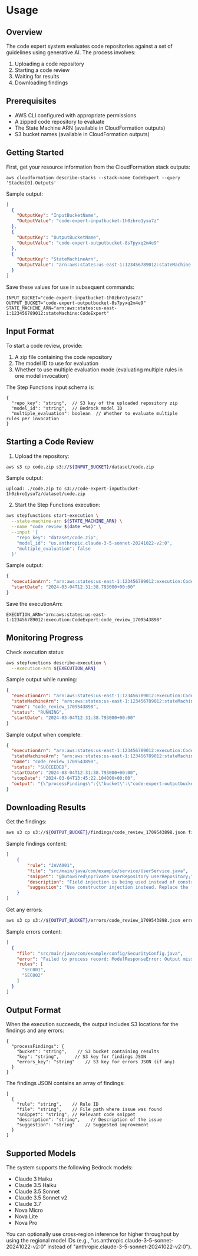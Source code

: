 # Usage

## Overview

The code expert system evaluates code repositories against a set of guidelines using generative AI. The process
involves:

1. Uploading a code repository
2. Starting a code review
3. Waiting for results
4. Downloading findings

## Prerequisites

- AWS CLI configured with appropriate permissions
- A zipped code repository to evaluate
- The State Machine ARN (available in CloudFormation outputs)
- S3 bucket names (available in CloudFormation outputs)

## Getting Started

First, get your resource information from the CloudFormation stack outputs:

```shell
aws cloudformation describe-stacks --stack-name CodeExpert --query 'Stacks[0].Outputs'
```

Sample output:

```json
[
  {
    "OutputKey": "InputBucketName",
    "OutputValue": "code-expert-inputbucket-1h0zbro1ysu7z"
  },
  {
    "OutputKey": "OutputBucketName",
    "OutputValue": "code-expert-outputbucket-8s7pyxq2m4e9"
  },
  {
    "OutputKey": "StateMachineArn",
    "OutputValue": "arn:aws:states:us-east-1:123456789012:stateMachine:CodeExpert"
  }
]
```

Save these values for use in subsequent commands:

```shell
INPUT_BUCKET="code-expert-inputbucket-1h0zbro1ysu7z"
OUTPUT_BUCKET="code-expert-outputbucket-8s7pyxq2m4e9"
STATE_MACHINE_ARN="arn:aws:states:us-east-1:123456789012:stateMachine:CodeExpert"
```

## Input Format

To start a code review, provide:

1. A zip file containing the code repository
2. The model ID to use for evaluation
3. Whether to use multiple evaluation mode (evaluating multiple rules in one model invocation)

The Step Functions input schema is:

```
{
  "repo_key": "string",  // S3 key of the uploaded repository zip
  "model_id": "string",  // Bedrock model ID
  "multiple_evaluation": boolean  // Whether to evaluate multiple rules per invocation
}
```

## Starting a Code Review

1. Upload the repository:

```bash
aws s3 cp code.zip s3://${INPUT_BUCKET}/dataset/code.zip
```

Sample output:

```shell
upload: ./code.zip to s3://code-expert-inputbucket-1h0zbro1ysu7z/dataset/code.zip
```

2. Start the Step Functions execution:

```bash
aws stepfunctions start-execution \
  --state-machine-arn ${STATE_MACHINE_ARN} \
  --name "code_review_$(date +%s)" \
  --input '{
    "repo_key": "dataset/code.zip",
    "model_id": "us.anthropic.claude-3-5-sonnet-20241022-v2:0",
    "multiple_evaluation": false
  }'
```

Sample output:

```json 
{
  "executionArn": "arn:aws:states:us-east-1:123456789012:execution:CodeExpert:code_review_1709543898",
  "startDate": "2024-03-04T12:31:38.793000+00:00"
}
```

Save the executionArn:

```shell 
EXECUTION_ARN="arn:aws:states:us-east-1:123456789012:execution:CodeExpert:code_review_1709543898"
```

## Monitoring Progress

Check execution status:

```bash
aws stepfunctions describe-execution \
  --execution-arn ${EXECUTION_ARN}
```

Sample output while running:

```json
{
  "executionArn": "arn:aws:states:us-east-1:123456789012:execution:CodeExpert:code_review_1709543898",
  "stateMachineArn": "arn:aws:states:us-east-1:123456789012:stateMachine:CodeExpert",
  "name": "code_review_1709543898",
  "status": "RUNNING",
  "startDate": "2024-03-04T12:31:38.793000+00:00"
}
```

Sample output when complete:

```json
{
  "executionArn": "arn:aws:states:us-east-1:123456789012:execution:CodeExpert:code_review_1709543898",
  "stateMachineArn": "arn:aws:states:us-east-1:123456789012:stateMachine:CodeExpert",
  "name": "code_review_1709543898",
  "status": "SUCCEEDED",
  "startDate": "2024-03-04T12:31:38.793000+00:00",
  "stopDate": "2024-03-04T13:45:22.104000+00:00",
  "output": "{\"processFindings\":{\"bucket\":\"code-expert-outputbucket-8s7pyxq2m4e9\",\"key\":\"findings/code_review_1709543898.json\",\"errors_key\":\"errors/code_review_1709543898.json\"}}"
}
```

## Downloading Results

Get the findings:

```bash
aws s3 cp s3://${OUTPUT_BUCKET}/findings/code_review_1709543898.json findings.json
```

Sample findings content:

```json   
[
    {
        "rule": "JAVA001",
        "file": "src/main/java/com/example/service/UserService.java",
        "snippet": "@Autowired\nprivate UserRepository userRepository;",
        "description": "Field injection is being used instead of constructor injection. This makes the class harder to test and obscures its dependencies.",
        "suggestion": "Use constructor injection instead. Replace the field injection with a final field and add a constructor:\n\nprivate final UserRepository userRepository;\n\n@Autowired\npublic UserService(UserRepository userRepository) {\n    this.userRepository = userRepository;\n}"
    }
]
```

Get any errors:

```bash
aws s3 cp s3://${OUTPUT_BUCKET}/errors/code_review_1709543898.json errors.json
```

Sample errors content:

```json
[
  {
    "file": "src/main/java/com/example/config/SecurityConfig.java",
    "error": "Failed to process record: ModelResponseError: Output missing tool use",
    "rules": [
      "SEC001",
      "SEC002"
    ]
  }
]
```

## Output Format

When the execution succeeds, the output includes S3 locations for the findings and any errors:

```
{
  "processFindings": {
    "bucket": "string",    // S3 bucket containing results
    "key": "string",      // S3 key for findings JSON
    "errors_key": "string"    // S3 key for errors JSON (if any)
  }
}
```

The findings JSON contains an array of findings:

```
[
  {
    "rule": "string",    // Rule ID
    "file": "string",    // File path where issue was found
    "snippet": "string", // Relevant code snippet
    "description": "string",    // Description of the issue
    "suggestion": "string"    // Suggested improvement
  }
]
```

## Supported Models

The system supports the following Bedrock models:

- Claude 3 Haiku
- Claude 3.5 Haiku
- Claude 3.5 Sonnet
- Claude 3.5 Sonnet v2
- Claude 3.7
- Nova Micro
- Nova Lite
- Nova Pro

You can optionally use cross-region inference for higher throughput by using the regional model IDs (e.g., 
"us.anthropic.claude-3-5-sonnet-20241022-v2:0" instead of "anthropic.claude-3-5-sonnet-20241022-v2:0").